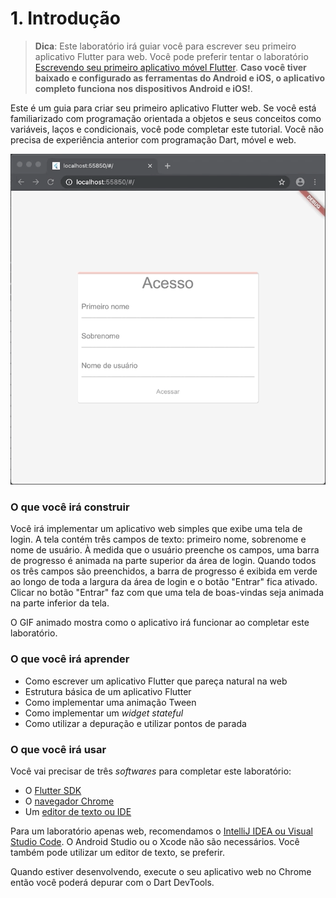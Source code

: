 # 1. Introdução

> **Dica**: Este laboratório irá guiar você para escrever seu primeiro aplicativo Flutter para web. Você pode preferir tentar o laboratório [Escrevendo seu primeiro aplicativo móvel Flutter](https://flutter.dev/docs/get-started/codelab). **Caso você tiver baixado e configurado as ferramentas do Android e iOS, o aplicativo completo funciona nos dispositivos Android e iOS!**.

Este é um guia para criar seu primeiro aplicativo Flutter web. Se você está familiarizado com programação orientada a objetos e seus conceitos como variáveis, laços e condicionais, você pode completar este tutorial. Você não precisa de experiência anterior com programação Dart, móvel e web.

![](../.gitbook/assets/lab3_final.gif)

### O que você irá construir

Você irá implementar um aplicativo web simples que exibe uma tela de login. A tela contém três campos de texto: primeiro nome, sobrenome e nome de usuário. À medida que o usuário preenche os campos, uma barra de progresso é animada na parte superior da área de login. Quando todos os três campos são preenchidos, a barra de progresso é exibida em verde ao longo de toda a largura da área de login e o botão "Entrar" fica ativado. Clicar no botão "Entrar" faz com que uma tela de boas-vindas seja animada na parte inferior da tela. 

O GIF animado mostra como o aplicativo irá funcionar ao completar este laboratório.

### O que você irá aprender

* Como escrever um aplicativo Flutter que pareça natural na web
* Estrutura básica de um aplicativo Flutter
* Como implementar uma animação Tween
* Como implementar um _widget stateful_
* Como utilizar a depuração e utilizar pontos de parada

### O que você irá usar

Você vai precisar de três _softwares_ para completar este laboratório:

* O [Flutter SDK](https://flutter.dev/docs/get-started/install)
* O [navegador Chrome](https://www.google.com/intl/pt-BR/chrome/)
* Um [editor de texto ou IDE](https://flutter.dev/docs/get-started/editor)

Para um laboratório apenas web, recomendamos o [IntelliJ IDEA ou Visual Studio Code](https://flutter.dev/docs/get-started/editor?tab=vscode). O Android Studio ou o Xcode não são necessários. Você também pode utilizar um editor de texto, se preferir.

Quando estiver desenvolvendo, execute o seu aplicativo web no Chrome então você poderá depurar com o Dart DevTools.

